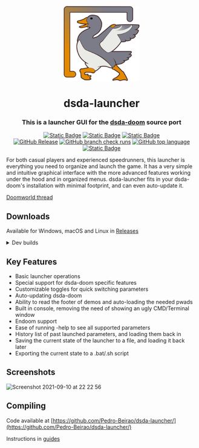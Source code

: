 <div align="center">
    <img src="./src/icons/dsda-launcher.png" alt="dsda-doom logo" width="200"/>
    <h1>dsda-launcher</h1>
    <h3>This is a launcher GUI for the <a href="https://github.com/kraflab/dsda-doom">dsda-doom</a> source port</h3>
</div>

<div align="center" markdown="1">

[![Static Badge](https://img.shields.io/badge/Windows-grey)]()
[![Static Badge](https://img.shields.io/badge/macOS-grey?logo=apple)]()
[![Static Badge](https://img.shields.io/badge/Linux-grey?logo=linux)]()
<br>
[![GitHub Release](https://img.shields.io/github/v/release/Pedro-Beirao/dsda-launcher)](https://github.com/Pedro-Beirao/dsda-launcher/releases/latest)
[![GitHub branch check runs](https://img.shields.io/github/check-runs/Pedro-Beirao/dsda-launcher/master?logo=github&label=Continuous%20Integration)](https://github.com/Pedro-Beirao/dsda-launcher/actions)
[![GitHub top language](https://img.shields.io/github/languages/top/Pedro-Beirao/dsda-launcher)]()
[![Static Badge](https://img.shields.io/badge/Qt-grey?logo=qt)](https://www.qt.io)

</div>

For both casual players and experienced speedrunners, this launcher is everything you need to organize and launch the game. It has a very simple and intuitive graphical interface with the more advanced features working under the hood and in organized menus. dsda-launcher fits in your dsda-doom's installation with minimal footprint, and can even auto-update it.

[Doomworld thread](https://www.doomworld.com/forum/topic/121953-dsda-doom-source-port-on-mac-a-guide/)

## Downloads

Available for Windows, macOS and Linux in [Releases](https://github.com/Pedro-Beirao/dsda-launcher/releases/latest)

<details markdown="1">
  <summary>Dev builds</summary>
  
  https://github.com/Pedro-Beirao/dsda-launcher/actions

  Requires a github account to download and are only available for a 90 days after creation.
  
  > May be completely broken and unusable
</details>

## Key Features

- Basic launcher operations
- Special support for dsda-doom specific features
- Customizable toggles for quick switching parameters
- Auto-updating dsda-doom
- Ability to read the footer of demos and auto-loading the needed pwads
- Built in console, removing the need of showing an ugly CMD/Terminal window
- Endoom support
- Ease of running -help to see all supported parameters
- History list of past launched parameters, and loading them back in
- Saving the current state of the launcher to a file, and loading it back later
- Exporting the current state to a .bat/.sh script

## Screenshots

![Screenshot 2021-09-10 at 22 22 56](https://user-images.githubusercontent.com/82064173/132919240-a6e51ac9-3863-4114-bee5-410d60f17ab7.jpg)


## Compiling

Code available at [https://github.com/Pedro-Beirao/dsda-launcher/](https://github.com/Pedro-Beirao/dsda-launcher/)

Instructions in [guides](./guides/)
